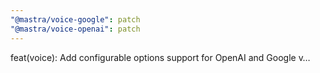 ```yaml
---
"@mastra/voice-google": patch
"@mastra/voice-openai": patch
---
```


feat(voice): Add configurable options support for OpenAI and Google v…
